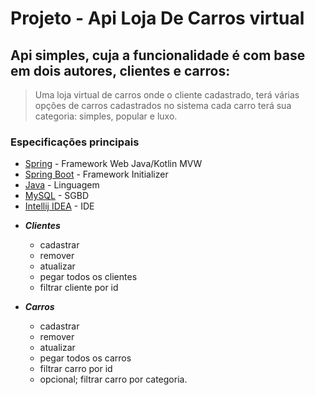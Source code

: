 # Projeto - Api Loja De Carros virtual

## Api simples, cuja a funcionalidade é com base em dois autores, clientes e carros:

> Uma loja virtual de carros onde o cliente cadastrado, terá várias opções de carros cadastrados no sistema 
> cada carro terá sua categoria: simples, popular e luxo.

### Especificações principais

* [Spring](https://spring.io/) - Framework Web Java/Kotlin MVW
* [Spring Boot](https://spring.io/projects/spring-boot) - Framework Initializer
* [Java](https://www.java.com/) - Linguagem
* [MySQL](https://www.mysql.com/) - SGBD
* [Intellij IDEA](https://www.jetbrains.com/idea/) - IDE


- ***Clientes***
  - cadastrar
  - remover
  - atualizar
  - pegar todos os clientes
  - filtrar cliente por id

- ***Carros***
  - cadastrar
  - remover
  - atualizar
  - pegar todos os carros
  - filtrar carro por id
  - opcional; filtrar carro por categoria.


